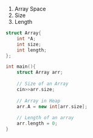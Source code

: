 1. Array Space
2. Size
3. Length

```cpp 
struct Array{
	int *A;
	int size;
	int length;
};

int main(){
	struct Array arr;
	
	// Size of an Array
	cin>>arr.size;
	
	// Array in Heap
	arr.A = new int[arr.size];
	
	// Length of an array
	arr.length = 0;
}
```